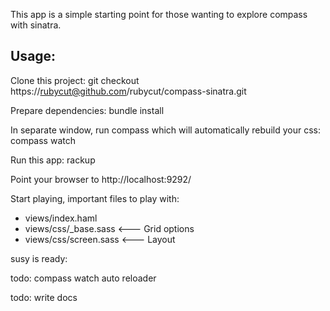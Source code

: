 This app is a simple starting point for those wanting to explore compass with sinatra.

Usage:
-----
Clone this project:
    git checkout https://rubycut@github.com/rubycut/compass-sinatra.git

Prepare dependencies:
    bundle install

In separate window, run compass which will automatically rebuild your css:
    compass watch

Run this app:
    rackup

Point your browser to http://localhost:9292/

Start playing, important files to play with:
* views/index.haml
* views/css/_base.sass    <--- Grid options
* views/css/screen.sass    <--- Layout


susy is ready:


todo: compass watch auto reloader

todo: write docs